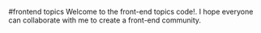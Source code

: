 #frontend topics 
Welcome to the front-end topics code!. I hope everyone can collaborate with me to create a front-end community. 


